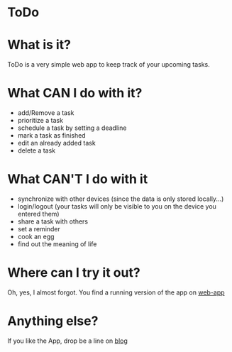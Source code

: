 ToDo
====
# What is it?
ToDo is a very simple web app to keep track of your upcoming tasks.

# What CAN I do with it?

* add/Remove a task
* prioritize a task
* schedule a task by setting a deadline
* mark a task as finished
* edit an already added task
* delete a task

# What CAN'T I do with it
* synchronize with other devices (since the data is only stored locally...)
* login/logout (your tasks will only be visible to you on the device you entered them)
* share a task with others
* set a reminder
* cook an egg
* find out the meaning of life

# Where can I try it out?
Oh, yes, I almost forgot. You find a running version of the app on [web-app]

# Anything else?
If you like the App, drop be a line on [blog]

[web-app]:http://todo.tiefenauer.info
[blog]:http://www.tiefenauer.info/?page_id=20
